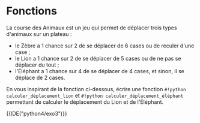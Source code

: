 # Fonctions

La course des Animaux est un jeu qui permet de déplacer trois types d'animaux sur un plateau : 

- le Zèbre a 1 chance sur 2 de se déplacer de 6 cases ou de reculer d'une case ;
- le Lion a 1 chance sur 2 de se déplacer de 5 cases ou de ne pas se déplacer du tout ;
- l'Éléphant a 1 chance sur 4 de se déplacer de 4 cases, et sinon, il se déplace de 2 cases.  
    
En vous inspirant de la fonction ci-dessous, écrire une fonction `#!python calculer_déplacement_lion` et `#!python calculer_déplacement_éléphant` permettant de calculer le déplacement du Lion et de l'Éléphant.

{{IDE("python4/exo3")}}